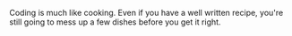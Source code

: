 Coding is much like cooking. Even if you have a well written recipe, you're
still going to mess up a few dishes before you get it right.
